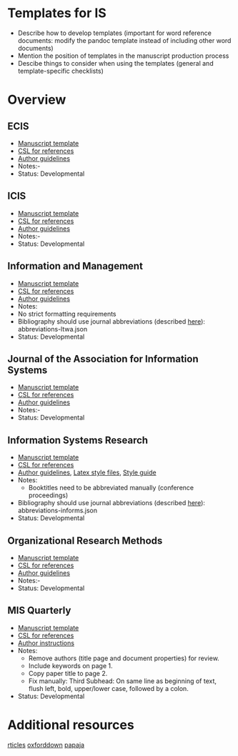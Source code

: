 # Templates for IS

-   Describe how to develop templates (important for word reference documents: modify the pandoc template instead of including other word documents)
-   Mention the position of templates in the manuscript production process
-   Descibe things to consider when using the templates (general and template-specific checklists)

# Overview

## ECIS

-   [Manuscript template](todo)
-   [CSL for references](...)
-   [Author guidelines](...)
-   Notes:-
-   Status: Developmental

## ICIS

-   [Manuscript template](todo)
-   [CSL for references](...)        
-   [Author guidelines](...)
-   Notes:-
-   Status: Developmental

## Information and Management

-   [Manuscript template](APA-7.docx)
-   [CSL for references](styles/elsevier-with-titles.csl)        
-   [Author guidelines](https://www.elsevier.com/journals/information-and-management/0378-7206/guide-for-authors)
-   Notes:
  - No strict formatting requirements
  - Bibliography should use journal abbreviations (described [here](bibliography-journal-abbreviations.md)): abbreviations-ltwa.json
-   Status: Developmental

## Journal of the Association for Information Systems

-   [Manuscript template](APA-7.docx)
-   [CSL for references](...)
-   [Author guidelines](https://aisel.aisnet.org/jais/authorinfo.html)
-   Notes:-
-   Status: Developmental

## Information Systems Research

-   [Manuscript template](ISR.docx)
-   [CSL for references](styles/institute-for-operations-research-and-the-management-sciences.csl)
-   [Author guidelines](https://pubsonline.informs.org/page/isre/submission-guidelines), [Latex style files](https://pubsonline.informs.org/authorportal/latex-style-files), [Style guide](https://pubsonline.informs.org/pb-assets/INFORMS_style_guide-1.6-1574695301483.pdf)
-   Notes:
    - Booktitles need to be abbreviated manually (conference proceedings)
-   Bibliography should use journal abbreviations (described [here](bibliography-journal-abbreviations.md)): abbreviations-informs.json
-   Status: Developmental

## Organizational Research Methods

-   [Manuscript template](APA-7.docx)
-   [CSL for references](styles/apa-6th-edition.csl)
-   [Author guidelines](https://journals.sagepub.com/author-instructions/ORM)
-   Notes:-
-   Status: Developmental

## MIS Quarterly

-   [Manuscript template](MISQ.docx)
-   [CSL for references](styles/mis-quarterly.csl)
-   [Author instructions](https://misq.org/instructions/)
-   Notes:
    - Remove authors (title page and document properties) for review.
    - Include keywords on page 1.
    - Copy paper title to page 2.
    - Fix manually: Third Subhead: On same line as beginning of text, flush left, bold, upper/lower case, followed by a colon.
-   Status: Developmental


# Additional resources

[rticles](https://github.com/rstudio/rticles)
[oxforddown](https://github.com/ulyngs/oxforddown)
[papaja](https://github.com/crsh/papaja)
